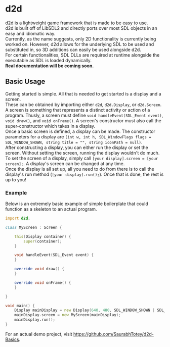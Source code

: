 # d2d
d2d is a lightweight game framework that is made to be easy to use.\
d2d is built off of LibSDL2 and directly ports over most SDL objects in an easy and idiomatic way.\
Currently, as the name suggests, only 2D functionality is currently being worked on. However, d2d allows for the underlying SDL to be used and substituted in, so 3D additions can easily be used alongside d2d.\
For certain functionalities, SDL DLLs are required at runtime alongside the executable as SDL is loaded dynamically.\
**Real documentation will be coming soon.**

## Basic Usage
Getting started is simple. All that is needed to get started is a display and a screen.\
These can be obtained by importing either `d2d`, `d2d.Display`, or `d2d.Screen`.\
A screen is something that represents a distinct activity or action of a program. Thusly, a screen must define `void handleEvent(SDL_Event event)`, `void draw()`, and `void onFrame()`. A screen's constructor must also call the super-constructor which takes in a display.\
Once a basic screen is defined, a display can be made. The constructor parameters for a display are `(int w, int h, SDL_WindowFlags flags = SDL_WINDOW_SHOWN, string title = "", string iconPath = null)`.\
After constructing a display, you can either run the display or set the screen. Without setting the screen, running the display wouldn't do much.\
To set the screen of a display, simply call `[your display].screen = [your screen];`. A display's screen can be changed at any time.\
Once the display is all set up, all you need to do from there is to call the display's run method (`[your display].run();`). Once that is done, the rest is up to you!

### Example
Below is an extremely basic example of simple boilerplate that could function as a skeleton to an actual program.
```D
import d2d;

class MyScreen : Screen {

    this(Display container) {
        super(container);
    }

    void handleEvent(SDL_Event event) {
    }

    override void draw() {
    }

    override void onFrame() {
    }

}

void main() {
    Display mainDisplay = new Display(640, 480, SDL_WINDOW_SHOWN | SDL_WINDOW_RESIZABLE, 0, "This is a test");
    mainDisplay.screen = new MyScreen(mainDisplay);
    mainDisplay.run();
}
```
For an actual demo project, visit https://github.com/SaurabhTotey/d2d-Basics.